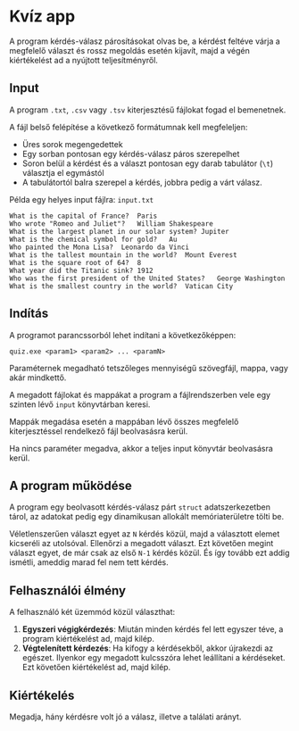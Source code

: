 # Kvíz app

A program kérdés-válasz párosításokat olvas be, a kérdést feltéve várja a megfelelő választ és rossz megoldás esetén kijavít, majd a végén kiértékelést ad a nyújtott teljesítményről.

## Input
A program `.txt`, `.csv` vagy `.tsv` kiterjesztésű fájlokat fogad el bemenetnek.

A fájl belső felépítése a következő formátumnak kell megfeleljen:
- Üres sorok megengedettek
- Egy sorban pontosan egy kérdés-válasz páros szerepelhet
- Soron belül a kérdést és a választ pontosan egy darab tabulátor (`\t`) választja el egymástól
- A tabulátortól balra szerepel a kérdés, jobbra pedig a várt válasz.

Példa egy helyes input fájlra:
`input.txt`

```
What is the capital of France?  Paris
Who wrote "Romeo and Juliet"?   William Shakespeare
What is the largest planet in our solar system? Jupiter
What is the chemical symbol for gold?   Au
Who painted the Mona Lisa?  Leonardo da Vinci
What is the tallest mountain in the world?  Mount Everest
What is the square root of 64?  8
What year did the Titanic sink? 1912
Who was the first president of the United States?   George Washington
What is the smallest country in the world?  Vatican City

```

## Indítás
A programot parancssorból lehet indítani a következőképpen:
```
quiz.exe <param1> <param2> ... <paramN>
```

Paraméternek megadható tetszőleges mennyiségű szövegfájl,  mappa, vagy akár mindkettő.


A megadott fájlokat és mappákat a program a fájlrendszerben vele egy szinten lévő `input` könyvtárban keresi.

Mappák megadása esetén a mappában lévő összes megfelelő kiterjesztéssel rendelkező fájl beolvasásra kerül.

Ha nincs paraméter megadva, akkor a teljes input könyvtár beolvasásra kerül.

## A program működése
A program egy beolvasott kérdés-válasz párt `struct` adatszerkezetben tárol,  az adatokat pedig egy dinamikusan allokált memóriaterületre tölti be.

Véletlenszerűen választ egyet az `N` kérdés közül, majd a választott elemet kicseréli az utolsóval. Ellenőrzi a megadott választ. Ezt követően megint választ egyet, de már csak az első `N-1` kérdés közül. És így tovább ezt addig ismétli, ameddig marad fel nem tett kérdés.

## Felhasználói élmény
A felhasználó két üzemmód közül választhat:
1. **Egyszeri végigkérdezés**: Miután minden kérdés fel lett egyszer téve, a program kiértékelést ad, majd kilép.
2. **Végtelenített kérdezés**: Ha kifogy a kérdésekből, akkor újrakezdi az egészet. Ilyenkor egy megadott kulcsszóra lehet leállítani a kérdéseket. Ezt követően kiértékelést ad, majd kilép.

## Kiértékelés
Megadja, hány kérdésre volt jó a válasz, illetve a találati arányt.